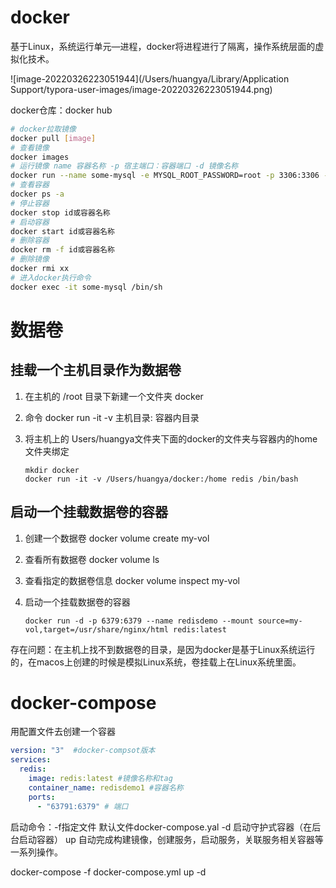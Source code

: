 # docker

基于Linux，系统运行单元—进程，docker将进程进行了隔离，操作系统层面的虚拟化技术。

![image-20220326223051944](/Users/huangya/Library/Application Support/typora-user-images/image-20220326223051944.png)

docker仓库：docker hub

```bash
# docker拉取镜像 
docker pull [image]
# 查看镜像
docker images
# 运行镜像 name 容器名称 -p 宿主端口：容器端口 -d 镜像名称 
docker run --name some-mysql -e MYSQL_ROOT_PASSWORD=root -p 3306:3306 -d mysql:latest
# 查看容器
docker ps -a
# 停止容器
docker stop id或容器名称
# 启动容器
docker start id或容器名称
# 删除容器
docker rm -f id或容器名称
# 删除镜像
docker rmi xx
# 进入docker执行命令
docker exec -it some-mysql /bin/sh

```



# 数据卷

## 挂载一个主机目录作为数据卷

1. 在主机的 /root 目录下新建一个文件夹 docker

2. 命令 docker run -it -v 主机目录: 容器内目录

3. 将主机上的 Users/huangya文件夹下面的docker的文件夹与容器内的home文件夹绑定

   ```
   mkdir docker
   docker run -it -v /Users/huangya/docker:/home redis /bin/bash
   ```

## 启动一个挂载数据卷的容器

1. 创建一个数据卷 docker volume create my-vol　

2. 查看所有数据卷 docker volume ls

3. 查看指定的数据卷信息 docker volume inspect my-vol

4. 启动一个挂载数据卷的容器

   ```
   docker run -d -p 6379:6379 --name redisdemo --mount source=my-vol,target=/usr/share/nginx/html redis:latest
   ```

存在问题：在主机上找不到数据卷的目录，是因为docker是基于Linux系统运行的，在macos上创建的时候是模拟Linux系统，卷挂载上在Linux系统里面。



# docker-compose

用配置文件去创建一个容器

```yml
version: "3"  #docker-compsot版本
services:
  redis:
    image: redis:latest #镜像名称和tag
    container_name: redisdemo1 #容器名称
    ports:
      - "63791:6379" # 端口
```

启动命令：-f指定文件 默认文件docker-compose.yal -d 启动守护式容器（在后台启动容器） up 自动完成构建镜像，创建服务，启动服务，关联服务相关容器等一系列操作。

docker-compose -f docker-compose.yml up -d